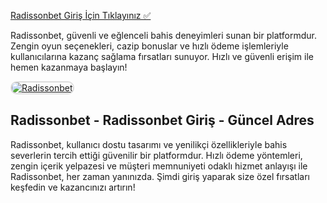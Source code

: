 <a href="https://cutt.ly/RadissonLink">Radissonbet Giriş İçin Tıklayınız ✅</a>

<p>Radissonbet, güvenli ve eğlenceli bahis deneyimleri sunan bir platformdur. Zengin oyun seçenekleri, cazip bonuslar ve hızlı ödeme işlemleriyle kullanıcılarına kazanç sağlama fırsatları sunuyor. Hızlı ve güvenli erişim ile hemen kazanmaya başlayın!</p>

<a href="https://cutt.ly/RadissonLink" title="Radissonbet">
  <img src="https://i.ibb.co/Yg0xjbh/1200x675-cmsv2-49e7de5a-6e02-5a3d-ac2c-f0ca0ac7cbea-8804826.webp" alt="Radissonbet" style="max-width: 100%; border: 2px solid #ddd; border-radius: 10px;">
</a>

<h2>Radissonbet - Radissonbet Giriş - Güncel Adres</h2>

<p>Radissonbet, kullanıcı dostu tasarımı ve yenilikçi özellikleriyle bahis severlerin tercih ettiği güvenilir bir platformdur. Hızlı ödeme yöntemleri, zengin içerik yelpazesi ve müşteri memnuniyeti odaklı hizmet anlayışı ile Radissonbet, her zaman yanınızda. Şimdi giriş yaparak size özel fırsatları keşfedin ve kazancınızı artırın!</p>
